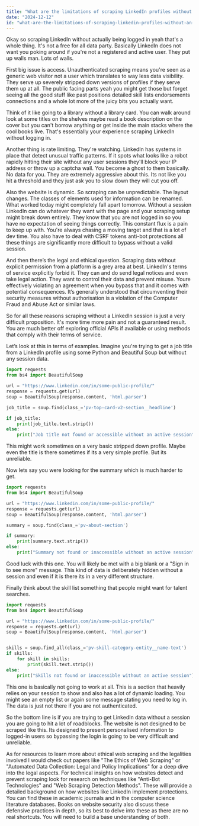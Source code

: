 ```yaml
---
title: "What are the limitations of scraping LinkedIn profiles without an active LinkedIn session? (Teaching point: Discusses the ethical and technical boundaries of web scraping.)"
date: "2024-12-12"
id: "what-are-the-limitations-of-scraping-linkedin-profiles-without-an-active-linkedin-session-teaching-point-discusses-the-ethical-and-technical-boundaries-of-web-scraping"
---
```


Okay so scraping LinkedIn without actually being logged in yeah that's a whole thing. It's not a free for all data party. Basically LinkedIn does not want you poking around if you're not a registered and active user. They put up walls man. Lots of walls.

First big issue is access. Unauthenticated scraping means you're seen as a generic web visitor not a user which translates to way less data visibility. They serve up severely stripped down versions of profiles if they serve them up at all. The public facing parts yeah you might get those but forget seeing all the good stuff like past positions detailed skill lists endorsements connections and a whole lot more of the juicy bits you actually want.

Think of it like going to a library without a library card. You can walk around look at some titles on the shelves maybe read a book description on the cover but you can't borrow anything or get inside the main stacks where the cool books live. That's essentially your experience scraping LinkedIn without logging in.

Another thing is rate limiting. They're watching. LinkedIn has systems in place that detect unusual traffic patterns. If it spots what looks like a robot rapidly hitting their site without any user sessions they'll block your IP address or throw up a captcha wall. You become a ghost to them basically. No data for you. They are extremely aggressive about this. Its not like you hit a threshold and they just ask you to slow down they will cut you off.

Also the website is dynamic. So scraping can be unpredictable. The layout changes. The classes of elements used for information can be renamed. What worked today might completely fall apart tomorrow. Without a session LinkedIn can do whatever they want with the page and your scraping setup might break down entirely. They know that you are not logged in so you have no expectation of seeing things correctly. This constant flux is a pain to keep up with. You're always chasing a moving target and that is a lot of dev time. You also have to deal with CSRF tokens anti-bot protections all these things are significantly more difficult to bypass without a valid session.

And then there’s the legal and ethical question. Scraping data without explicit permission from a platform is a grey area at best. LinkedIn's terms of service explicitly forbid it. They can and do send legal notices and even take legal action. They want to control their data and prevent misuse. Youre effectively violating an agreement when you bypass that and it comes with potential consequences. It’s generally understood that circumventing their security measures without authorisation is a violation of the Computer Fraud and Abuse Act or similar laws.

So for all these reasons scraping without a LinkedIn session is just a very difficult proposition. It's more time more pain and not a guaranteed result. You are much better off exploring official APIs if available or using methods that comply with their terms of service.

Let’s look at this in terms of examples. Imagine you're trying to get a job title from a LinkedIn profile using some Python and Beautiful Soup but without any session data.

```python
import requests
from bs4 import BeautifulSoup

url = "https://www.linkedin.com/in/some-public-profile/"
response = requests.get(url)
soup = BeautifulSoup(response.content, 'html.parser')

job_title = soup.find(class_='pv-top-card-v2-section__headline')

if job_title:
    print(job_title.text.strip())
else:
    print("Job title not found or accessible without an active session")
```

This might work sometimes on a very basic stripped down profile. Maybe even the title is there sometimes if its a very simple profile. But its unreliable.

Now lets say you were looking for the summary which is much harder to get.

```python
import requests
from bs4 import BeautifulSoup

url = "https://www.linkedin.com/in/some-public-profile/"
response = requests.get(url)
soup = BeautifulSoup(response.content, 'html.parser')

summary = soup.find(class_='pv-about-section')

if summary:
    print(summary.text.strip())
else:
    print("Summary not found or inaccessible without an active session")

```

Good luck with this one. You will likely be met with a big blank or a "Sign in to see more" message. This kind of data is deliberately hidden without a session and even if it is there its in a very different structure.

Finally think about the skill list something that people might want for talent searches.

```python
import requests
from bs4 import BeautifulSoup

url = "https://www.linkedin.com/in/some-public-profile/"
response = requests.get(url)
soup = BeautifulSoup(response.content, 'html.parser')


skills = soup.find_all(class_='pv-skill-category-entity__name-text')
if skills:
    for skill in skills:
        print(skill.text.strip())
else:
    print("Skills not found or inaccessible without an active session")
```

This one is basically not going to work at all. This is a section that heavily relies on your session to show and also has a lot of dynamic loading. You might see an empty list or again some message stating you need to log in. The data is just not there if you are not authenticated.

So the bottom line is if you are trying to get LinkedIn data without a session you are going to hit a lot of roadblocks. The website is not designed to be scraped like this. Its designed to present personalised information to logged-in users so bypassing the login is going to be very difficult and unreliable.

As for resources to learn more about ethical web scraping and the legalities involved I would check out papers like "The Ethics of Web Scraping" or "Automated Data Collection: Legal and Policy Implications" for a deep dive into the legal aspects. For technical insights on how websites detect and prevent scraping look for research on techniques like "Anti-Bot Technologies" and "Web Scraping Detection Methods". These will provide a detailed background on how websites like LinkedIn implement protections. You can find these in academic journals and in the computer science literature databases. Books on website security also discuss these defensive practices in depth, so its best to delve into these as there are no real shortcuts. You will need to build a base understanding of both.
